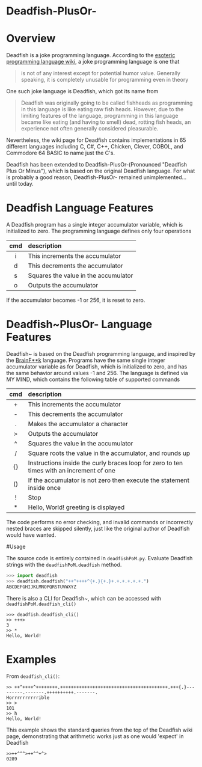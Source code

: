 Deadfish-PlusOr-
==============================

# Overview

Deadfish is a joke programming language.  According to the [esoteric programming language wiki](http://www.esolangs.org), a joke programming language is one that

>is not of any interest except for potential humor value. Generally speaking, it is completely unusable for programming even in theory

One such joke language is Deadfish, which got its name from

>Deadfish was originally going to be called fishheads as programming in this language is like eating raw fish heads. However, due to the limiting features of the language, programming in this language became like eating (and having to smell) dead, rotting fish heads, an experience not often generally considered pleasurable.

Nevertheless, the wiki page for Deadfish contains implementations in 65 different languages including C, C#, C++, Chicken, Clever, COBOL, and Commodore 64 BASIC to name just the C's.

Deadfish has been extended to Deadfish-PlusOr-(Pronounced "Deadfish Plus Or Minus"), which is based on the original Deadfish language.  For what is probably a good reason,  Deadfish-PlusOr- remained unimplemented... until today.

# Deadfish Language Features

A Deadfish program has a single integer accumulator variable, which is initialized to zero.  The programming language defines only four operations

|cmd| description                                                                               |
|:-:|:------------------------------------------------------------------------------------------|
| i | This increments the accumulator                                                           |
| d | This decrements the accumulator                                                           |
| s | Squares the value in the accumulator                                                      |
| o | Outputs the accumulator                                                                   |

If the accumulator becomes -1 or 256, it is reset to zero.

# Deadfish~PlusOr- Language Features

Deadfish~ is based on the Deadfish programming language, and inspired by the [BrainF**k](https://github.com/TryItOnline/brainfuck) language.  Programs have the same single integer accumulator variable as for Deadfish, which is initialized to zero, and has the same behavior around values -1 and 256.  The language is defined via MY MIND, which contains the following table of supported commands

|cmd| description                                                                               |
|:-:|:------------------------------------------------------------------------------------------|
| + | This increments the accumulator                                                           |
| - | This decrements the accumulator                                                           |
| . | Makes the accumulator a character                                                         |
| > | Outputs the accumulator                                                                   |
| ^ | Squares the value in the accumulator                                                      |
| / | Square roots the value in the accumulator, and rounds up                                  |
| {}| Instructions inside the curly braces loop for zero to ten times with an increment of one  |
| ()| If the accumulator is not zero then execute the statement inside once                     |
| ! | Stop                                                                                      |
| * | Hello, World! greeting is displayed                                                       |

The code performs no error checking, and invalid commands or incorrectly nested braces are skipped silently, just like the original author of Deadfish would have wanted.

#Usage

The source code is entirely contained in ``deadfishPoM.py``.  Evaluate Deadfish strings with the ``deadfishPoM.deadfish`` method.

```python
>>> import deadfish
>>> deadfish.deadfish("++^++++^{+.}{+.}+.+.+.+.+.+.")
ABCDEFGHIJKLMNOPQRSTUVWXYZ
```

There is also a CLI for Deadfish~, which can be accessed with ``deadfishPoM.deadfish_cli()``

```
>>> deadfish.deadfish_cli()
>> +++>
3
>> *
Hello, World!
```

# Examples

From ``deadfish_cli()``:

```
>> ++^++++^++++++++.++++++++++++++++++++++++++++++++++++++++.+++{.}---------.-------.++++++++++.-------.
Horrrrrrrrrrible
>> >
101
>> h
Hello, World!
```

This example shows the standard queries from the top of the Deadfish wiki page, demonstrating that arithmetic works just as one would 'expect' in Deadfish
```
>>++^^^>++^^+^>
0289
```

